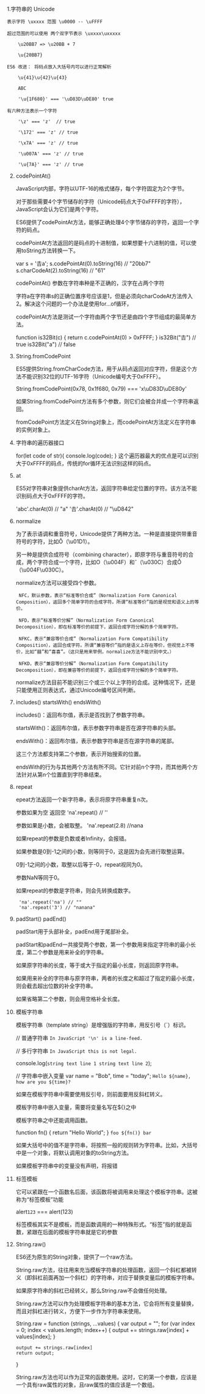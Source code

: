 1.字符串的 Unicode

    表示字符 \uxxxx 范围 \u0000 -- \uFFFF

    超过范围的可以使用 两个双字节表示 \uxxxx\uxxxxx

        \u20BB7 => \u20BB + 7

        \u{20BB7}

    ES6 改进： 将码点放入大括号内可以进行正常解析
    
        \u{41}\u{42}\u{43}   

        ABC

        '\u{1F680}' === '\uD83D\uDE80' true

    有六种方法表示一个字符

        '\z' === 'z'  // true

        '\172' === 'z' // true

        '\x7A' === 'z' // true

        '\u007A' === 'z' // true

        '\u{7A}' === 'z' // true


2. codePointAt()

    JavaScript内部，字符以UTF-16的格式储存，每个字符固定为2个字节。

    对于那些需要4个字节储存的字符（Unicode码点大于0xFFFF的字符），JavaScript会认为它们是两个字符。


    ES6提供了codePointAt方法，能够正确处理4个字节储存的字符，返回一个字符的码点。

    codePointAt方法返回的是码点的十进制值，如果想要十六进制的值，可以使用toString方法转换一下。

    var s = '𠮷a';
    s.codePointAt(0).toString(16) // "20bb7"
    s.charCodeAt(2).toString(16) // "61"

    codePointAt() 参数在字符串种是不正确的，汉字在占两个字符

    字符a在字符串s的正确位置序号应该是1，但是必须向charCodeAt方法传入2。解决这个问题的一个办法是使用for...of循环，

    codePointAt方法是测试一个字符由两个字节还是由四个字节组成的最简单方法。


    function is32Bit(c) {
        return c.codePointAt(0) > 0xFFFF;
    }
    is32Bit("𠮷") // true
    is32Bit("a") // false


3. String.fromCodePoint

    ES5提供String.fromCharCode方法，用于从码点返回对应字符，但是这个方法不能识别32位的UTF-16字符（Unicode编号大于0xFFFF）。

    String.fromCodePoint(0x78, 0x1f680, 0x79) === 'x\uD83D\uDE80y'

    如果String.fromCodePoint方法有多个参数，则它们会被合并成一个字符串返回。

    fromCodePoint方法定义在String对象上，而codePointAt方法定义在字符串的实例对象上。

4. 字符串的遍历器接口

    for(let code of str){
        console.log(code);
    }
    这个遍历器最大的优点是可以识别大于0xFFFF的码点，传统的for循环无法识别这样的码点。


5. at

    ES5对字符串对象提供charAt方法，返回字符串给定位置的字符。该方法不能识别码点大于0xFFFF的字符。

    'abc'.charAt(0) // "a"
    '𠮷'.charAt(0) // "\uD842"

6. normalize

    为了表示语调和重音符号，Unicode提供了两种方法。一种是直接提供带重音符号的字符，比如Ǒ（\u01D1）。

    另一种是提供合成符号（combining character），即原字符与重音符号的合成，两个字符合成一个字符，比如O（\u004F）和ˇ（\u030C）合成Ǒ（\u004F\u030C）。
    
    normalize方法可以接受四个参数。

        NFC，默认参数，表示“标准等价合成”（Normalization Form Canonical Composition），返回多个简单字符的合成字符。所谓“标准等价”指的是视觉和语义上的等价。
       
        NFD，表示“标准等价分解”（Normalization Form Canonical Decomposition），即在标准等价的前提下，返回合成字符分解的多个简单字符。
       
        NFKC，表示“兼容等价合成”（Normalization Form Compatibility Composition），返回合成字符。所谓“兼容等价”指的是语义上存在等价，但视觉上不等价，比如“囍”和“喜喜”。（这只是用来举例，normalize方法不能识别中文。）
       
        NFKD，表示“兼容等价分解”（Normalization Form Compatibility Decomposition），即在兼容等价的前提下，返回合成字符分解的多个简单字符。

    normalize方法目前不能识别三个或三个以上字符的合成。这种情况下，还是只能使用正则表达式，通过Unicode编号区间判断。


7. includes()  startsWith() endsWith()

    includes()：返回布尔值，表示是否找到了参数字符串。

    startsWith()：返回布尔值，表示参数字符串是否在源字符串的头部。

    endsWith()：返回布尔值，表示参数字符串是否在源字符串的尾部。

    这三个方法都支持第二个参数，表示开始搜索的位置。

    endsWith的行为与其他两个方法有所不同。它针对前n个字符，而其他两个方法针对从第n个位置直到字符串结束。

8. repeat

    epeat方法返回一个新字符串，表示将原字符串重复n次。

    参数如果为空 返回空        'na'.repeat()  // ''

    参数如果是小数，会被取整。 'na'.repeat(2.8) //nana

    如果repeat的参数是负数或者Infinity，会报错。

    如果参数是0到-1之间的小数，则等同于0，这是因为会先进行取整运算。
    
    0到-1之间的小数，取整以后等于-0，repeat视同为0。

    参数NaN等同于0。

    如果repeat的参数是字符串，则会先转换成数字。  

        'na'.repeat('na') // ""
        'na'.repeat('3') // "nanana"

9. padStart() padEnd()

    padStart用于头部补全，padEnd用于尾部补全。

    padStart和padEnd一共接受两个参数，第一个参数用来指定字符串的最小长度，第二个参数是用来补全的字符串。

    如果原字符串的长度，等于或大于指定的最小长度，则返回原字符串。

    如果用来补全的字符串与原字符串，两者的长度之和超过了指定的最小长度，则会截去超出位数的补全字符串。

    如果省略第二个参数，则会用空格补全长度。

10. 模板字符串

    模板字符串（template string）是增强版的字符串，用反引号（`）标识。

    // 普通字符串
    `In JavaScript '\n' is a line-feed.`

    // 多行字符串
    `In JavaScript this is
    not legal.`

    console.log(`string text line 1
    string text line 2`);

    // 字符串中嵌入变量
    var name = "Bob", time = "today";
    `Hello ${name}, how are you ${time}?`

    如果在模板字符串中需要使用反引号，则前面要用反斜杠转义。

    模板字符串中嵌入变量，需要将变量名写在${}之中

    模板字符串之中还能调用函数。

    function fn() {
    return "Hello World";
    }
    `foo ${fn()} bar`

    如果大括号中的值不是字符串，将按照一般的规则转为字符串。比如，大括号中是一个对象，将默认调用对象的toString方法。

    如果模板字符串中的变量没有声明，将报错


12. 标签模板

    它可以紧跟在一个函数名后面，该函数将被调用来处理这个模板字符串。这被称为“标签模板”功能

    alert`123` === alert(123)

    标签模板其实不是模板，而是函数调用的一种特殊形式。“标签”指的就是函数，紧跟在后面的模板字符串就是它的参数

13. String.raw()

    ES6还为原生的String对象，提供了一个raw方法。

    String.raw方法，往往用来充当模板字符串的处理函数，返回一个斜杠都被转义（即斜杠前面再加一个斜杠）的字符串，对应于替换变量后的模板字符串。

    如果原字符串的斜杠已经转义，那么String.raw不会做任何处理。

    String.raw方法可以作为处理模板字符串的基本方法，它会将所有变量替换，而且对斜杠进行转义，方便下一步作为字符串来使用。

    String.raw = function (strings, ...values) {
    var output = "";
        for (var index = 0; index < values.length; index++) {
            output += strings.raw[index] + values[index];
        }

        output += strings.raw[index]
        return output;
    }
    
    String.raw方法也可以作为正常的函数使用。这时，它的第一个参数，应该是一个具有raw属性的对象，且raw属性的值应该是一个数组。
